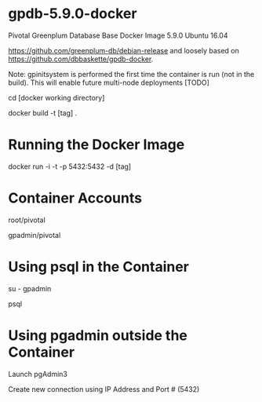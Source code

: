# gpdb-5.9.0-docker
Pivotal Greenplum Database Base Docker Image 5.9.0
Ubuntu 16.04

https://github.com/greenplum-db/debian-release and 
loosely based on https://github.com/dbbaskette/gpdb-docker. 

Note: gpinitsystem is performed the first time the container is run (not in the build). This will enable future multi-node deployments [TODO] 


cd [docker working directory]

docker build -t [tag] .

# Running the Docker Image
docker run -i -t -p 5432:5432 -d [tag]
# Container Accounts
root/pivotal

gpadmin/pivotal

# Using psql in the Container
su - gpadmin

psql

# Using pgadmin outside the Container
Launch pgAdmin3

Create new connection using IP Address and Port # (5432)
